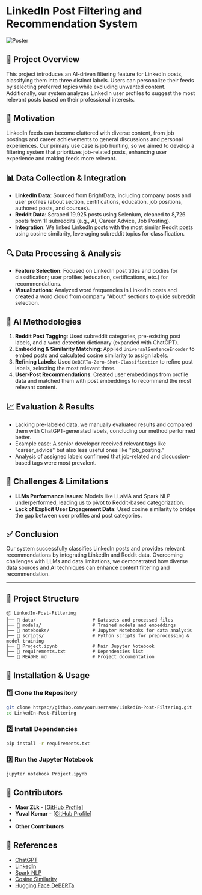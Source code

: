 # LinkedIn Post Filtering and Recommendation System  
![Poster]()

## 📌 Project Overview  
This project introduces an AI-driven filtering feature for LinkedIn posts, classifying them into three distinct labels. Users can personalize their feeds by selecting preferred topics while excluding unwanted content. Additionally, our system analyzes LinkedIn user profiles to suggest the most relevant posts based on their professional interests.  

## 🎯 Motivation  
LinkedIn feeds can become cluttered with diverse content, from job postings and career achievements to general discussions and personal experiences. Our primary use case is job hunting, so we aimed to develop a filtering system that prioritizes job-related posts, enhancing user experience and making feeds more relevant.  

## 📊 Data Collection & Integration  
- **LinkedIn Data**: Sourced from BrightData, including company posts and user profiles (about section, certifications, education, job positions, authored posts, and courses).  
- **Reddit Data**: Scraped 19,925 posts using Selenium, cleaned to 8,726 posts from 11 subreddits (e.g., AI, Career Advice, Job Posting).  
- **Integration**: We linked LinkedIn posts with the most similar Reddit posts using cosine similarity, leveraging subreddit topics for classification.  

## 🔍 Data Processing & Analysis  
- **Feature Selection**: Focused on LinkedIn post titles and bodies for classification; user profiles (education, certifications, etc.) for recommendations.  
- **Visualizations**: Analyzed word frequencies in LinkedIn posts and created a word cloud from company "About" sections to guide subreddit selection.  

## 🤖 AI Methodologies  
1. **Reddit Post Tagging**: Used subreddit categories, pre-existing post labels, and a word detection dictionary (expanded with ChatGPT).  
2. **Embedding & Similarity Matching**: Applied `UniversalSentenceEncoder` to embed posts and calculated cosine similarity to assign labels.  
3. **Refining Labels**: Used `DeBERTa-Zero-Shot-Classification` to refine post labels, selecting the most relevant three.  
4. **User-Post Recommendations**: Created user embeddings from profile data and matched them with post embeddings to recommend the most relevant content.  

## 📈 Evaluation & Results  
- Lacking pre-labeled data, we manually evaluated results and compared them with ChatGPT-generated labels, concluding our method performed better.  
- Example case: A senior developer received relevant tags like "career_advice" but also less useful ones like "job_posting."  
- Analysis of assigned labels confirmed that job-related and discussion-based tags were most prevalent.  

## 🚧 Challenges & Limitations  
- **LLMs Performance Issues**: Models like LLaMA and Spark NLP underperformed, leading us to pivot to Reddit-based categorization.  
- **Lack of Explicit User Engagement Data**: Used cosine similarity to bridge the gap between user profiles and post categories.  

## ✅ Conclusion  
Our system successfully classifies LinkedIn posts and provides relevant recommendations by integrating LinkedIn and Reddit data. Overcoming challenges with LLMs and data limitations, we demonstrated how diverse data sources and AI techniques can enhance content filtering and recommendation.  

---  

## 📂 Project Structure  
```plaintext
📦 LinkedIn-Post-Filtering  
├── 📂 data/                     # Datasets and processed files  
├── 📂 models/                   # Trained models and embeddings  
├── 📂 notebooks/                # Jupyter Notebooks for data analysis  
├── 📂 scripts/                  # Python scripts for preprocessing & model training  
├── 📜 Project.ipynb             # Main Jupyter Notebook  
├── 📜 requirements.txt          # Dependencies list  
└── 📜 README.md                 # Project documentation  
```  

## 🚀 Installation & Usage  
### 1️⃣ Clone the Repository  
```bash
git clone https://github.com/yourusername/LinkedIn-Post-Filtering.git  
cd LinkedIn-Post-Filtering  
```  

### 2️⃣ Install Dependencies  
```bash
pip install -r requirements.txt  
```  

### 3️⃣ Run the Jupyter Notebook  
```bash
jupyter notebook Project.ipynb  
```  

## 👥 Contributors  
- **Maor ZLk** - [[GitHub Profile](https://github.com/MaorZLk)]
- **Yuval Komar** - [[GitHub Profile](https://github.com/yuvalkomar)]
- 
- **Other Contributors**  

## 📜 References  
- [ChatGPT](https://chatgpt.com)  
- [LinkedIn](https://www.linkedin.com/)  
- [Spark NLP](https://sparknlp.org/2020/04/17/tfhub_use.html)  
- [Cosine Similarity](https://en.wikipedia.org/wiki/Cosine_similarity)  
- [Hugging Face DeBERTa](https://huggingface.co/DeBERTa-Zero-Shot-Classification)  
